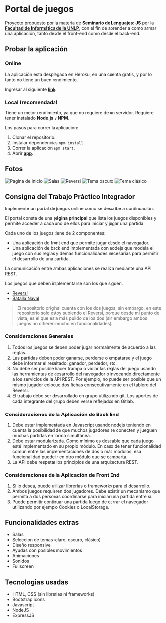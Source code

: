 # Portal de juegos

Proyecto propuesto por la materia de **Seminario de Lenguajes: JS** por la [**Facultad de Informática de la UNLP**](https://www.info.unlp.edu.ar/), con el fin de aprender a como armar una aplicación, tanto desde el front-end como desde el back-end.

## Probar la aplicación

### Online

La aplicación esta desplegada en Heroku, en una cuenta gratis, y por lo tanto no tiene un buen rendimiento.

Ingresar al siguiente [**link**](https://portal-juegos.herokuapp.com/).

### Local (recomendada)

Tiene un mejor rendimiento, ya que no requiere de un servidor. Requiere tener instalado **Node.js** y **NPM**.

Los pasos para correr la aplicación:

1. Clonar el repositorio.
2. Instalar dependencias `npm install`.
3. Correr la aplicación `npm start`.
4. Abrir [**app**](http://localhost:3000/).

## Fotos

![Pagina de inicio](https://i.imgur.com/EzQGy3T.png)
![Salas](https://i.imgur.com/4wxnGeY.png)
![Reversi](https://i.imgur.com/cKgdzYn.png)
![Tema oscuro](https://i.imgur.com/E5tAf9Y.png)
![Tema clásico](https://i.imgur.com/p6k0Bbn.png)

## Consigna del Trabajo Práctico Integrador

Implemente un portal de juegos online como se describe a continuación.

El portal consta de una **página principal** que lista los juegos disponibles y permite acceder a cada uno de ellos para iniciar y jugar una partida.

Cada uno de los juegos tiene de 2 componentes:

- Una aplicación de front end que permite jugar desde el navegador.
- Una aplicación de back end implementada con nodejs que modela el juego con sus reglas y demás funcionalidades necesarias para permitir el desarrollo de una partida.

La comunicación entre ambas aplicaciones se realiza mediante una API REST.

Los juegos que deben implementarse son los que siguen.

- [Reversi](https://es.wikipedia.org/wiki/Reversi)
- [Batalla Naval](<https://es.wikipedia.org/wiki/Batalla_naval_(juego)>)

> El repositorio original cuenta con los dos juegos, sin embargo, en este repositorio solo estoy subiendo el Reversi, porque desde mi punto de vista, es el que esta más pulido de los dos (sin embargo ambos juegos no difieren mucho en funcionalidades).

### Consideraciones Generales

1. Todos los juegos se deben poder jugar normalmente de acuerdo a las reglas.
2. Las partidas deben poder ganarse, perderse o empatarse y el juego debe informar el resultado: ganador, perdedor, etc.
3. No debe ser posible hacer trampa o violar las reglas del juego usando las herramientas de desarrollo del navegador o invocando directamente a los servicios de la API REST. Por ejemplo, no puede ser posible que un mismo jugador coloque dos ﬁchas consecutivamente en el tablero del Reversi.
4. El trabajo debe ser desarrollado en grupo utilizando git. Los aportes de cada integrante del grupo deben verse reﬂejados en Gitlab.

### Consideraciones de la Aplicación de Back End

1. Debe estar implementada en Javascript usando nodejs teniendo en cuenta la posibilidad de que muchos jugadores se conecten y jueguen muchas partidas en forma simultánea.
2. Debe estar modularizada. Como mínimo es deseable que cada juego esté implementado en su propio módulo. En caso de tener funcionalidad común entre las implementaciones de dos o más módulos, esa funcionalidad puede ir en otro módulo que se comparta.
3. La API debe respetar los principios de una arquitectura REST.

### Consideraciones de la Aplicación de Front End

1. Si lo desea, puede utilizar librerías o frameworks para el desarrollo.
2. Ambos juegos requieren dos jugadores. Debe existir un mecanismo que permita a dos personas coordinarse para iniciar una partida entre sí.
3. Puede permitir continuar una partida luego de cerrar el navegador utilizando por ejemplo Cookies o LocalStorage.

## Funcionalidades extras

- Salas
- Seleccion de temas (claro, oscuro, clásico)
- Diseño responsive
- Ayudas con posibles movimientos
- Animaciones
- Sonidos
- Fullscreen

## Tecnologias usadas

- HTML, CSS (sin librerias ni frameworks)
- Bootstrap icons
- Javascript
- NodeJS
- ExpressJS
